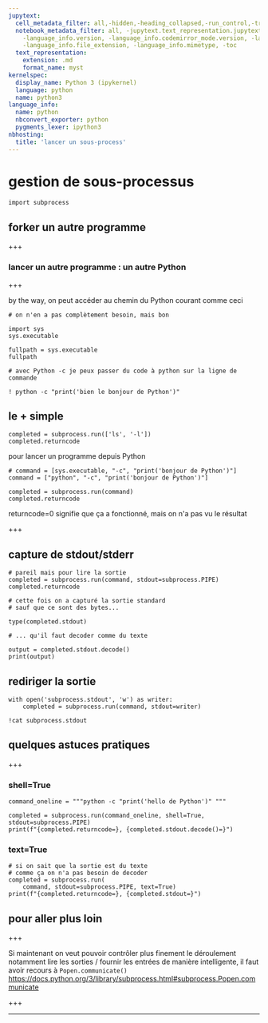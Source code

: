 ```yaml
---
jupytext:
  cell_metadata_filter: all,-hidden,-heading_collapsed,-run_control,-trusted
  notebook_metadata_filter: all, -jupytext.text_representation.jupytext_version, -jupytext.text_representation.format_version,
    -language_info.version, -language_info.codemirror_mode.version, -language_info.codemirror_mode,
    -language_info.file_extension, -language_info.mimetype, -toc
  text_representation:
    extension: .md
    format_name: myst
kernelspec:
  display_name: Python 3 (ipykernel)
  language: python
  name: python3
language_info:
  name: python
  nbconvert_exporter: python
  pygments_lexer: ipython3
nbhosting:
  title: 'lancer un sous-process'
---
```


# gestion de sous-processus

```{code-cell} ipython3
import subprocess
```

## forker un autre programme

+++

### lancer un autre programme : un autre Python

+++

by the way, on peut accéder au chemin du Python courant comme ceci

```{code-cell} ipython3
# on n'en a pas complètement besoin, mais bon

import sys
sys.executable
```

```{code-cell} ipython3
fullpath = sys.executable
fullpath
```

```{code-cell} ipython3
# avec Python -c je peux passer du code à python sur la ligne de commande

! python -c "print('bien le bonjour de Python')"
```

## le + simple

```{code-cell} ipython3
completed = subprocess.run(['ls', '-l'])
completed.returncode
```

pour lancer un programme depuis Python

```{code-cell} ipython3
# command = [sys.executable, "-c", "print('bonjour de Python')"]
command = ["python", "-c", "print('bonjour de Python')"]

completed = subprocess.run(command)
completed.returncode
```

returncode=0 signifie que ça a fonctionné, mais on n'a pas vu le résultat

+++

## capture de stdout/stderr

```{code-cell} ipython3
# pareil mais pour lire la sortie
completed = subprocess.run(command, stdout=subprocess.PIPE)
completed.returncode
```

```{code-cell} ipython3
# cette fois on a capturé la sortie standard
# sauf que ce sont des bytes...

type(completed.stdout)
```

```{code-cell} ipython3
# ... qu'il faut decoder comme du texte 

output = completed.stdout.decode()
print(output)
```

## rediriger la sortie

```{code-cell} ipython3
with open('subprocess.stdout', 'w') as writer:
    completed = subprocess.run(command, stdout=writer)
```

```{code-cell} ipython3
!cat subprocess.stdout
```

## quelques astuces pratiques

+++

### shell=True

```{code-cell} ipython3
command_oneline = """python -c "print('hello de Python')" """

completed = subprocess.run(command_oneline, shell=True, stdout=subprocess.PIPE)
print(f"{completed.returncode=}, {completed.stdout.decode()=}")
```

### text=True

```{code-cell} ipython3
# si on sait que la sortie est du texte
# comme ça on n'a pas besoin de decoder
completed = subprocess.run(
    command, stdout=subprocess.PIPE, text=True)
print(f"{completed.returncode=}, {completed.stdout=}")
```

## pour aller plus loin

+++

Si maintenant on veut pouvoir contrôler plus finement le déroulement
notamment lire les sorties / fournir les entrées 
de manière intelligente, il faut avoir recours à `Popen.communicate()` https://docs.python.org/3/library/subprocess.html#subprocess.Popen.communicate

+++

***
